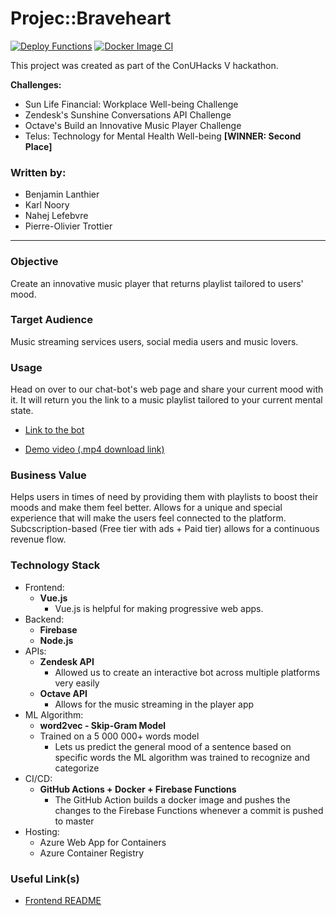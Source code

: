 # Projec::Braveheart

[![Deploy Functions](https://github.com/po-trottier/project-braveheart/workflows/Deploy%20Functions/badge.svg)](https://github.com/po-trottier/project-braveheart/actions)
[![Docker Image CI](https://github.com/po-trottier/project-braveheart/workflows/Docker%20Image%20CI/badge.svg)](https://github.com/po-trottier/project-braveheart/actions)

This project was created as part of the ConUHacks V hackathon.


**Challenges:**

-  Sun Life Financial: Workplace Well-being Challenge 
-  Zendesk's Sunshine Conversations API Challenge
-  Octave's Build an Innovative Music Player Challenge
-  Telus: Technology for Mental Health Well-being **[WINNER: Second Place]**

### Written by:

- Benjamin Lanthier
- Karl Noory 
- Nahej Lefebvre
- Pierre-Olivier Trottier

---

### Objective

Create an innovative music player that returns playlist tailored to users' mood.

### Target Audience 

Music streaming services users, social media users and music lovers.

### Usage

Head on over to our chat-bot's web page and share your current mood with it. It will return you the link to a music playlist tailored to your current mental state.

- [Link to the bot](https://m.me/105419994348348)

- [Demo video (.mp4 download link)](https://github.com/po-trottier/project-braveheart/raw/master/demo/demo.mp4)

### Business Value

Helps users in times of need by providing them with playlists to boost their moods and make them feel better. Allows for a unique and special experience that will make the users feel connected to the platform. Subcscription-based (Free tier with ads + Paid tier) allows for a continuous revenue flow.

### Technology Stack

- Frontend:
    - **Vue.js**
        - Vue.js is helpful for making progressive web apps.
- Backend:
    - **Firebase**
    - **Node.js**
- APIs:
    - **Zendesk API**
        - Allowed us to create an interactive bot across multiple platforms very easily
    - **Octave API**
        - Allows for the music streaming in the player app
- ML Algorithm:
    - **word2vec - Skip-Gram Model**
    - Trained on a 5 000 000+ words model
        - Lets us predict the general mood of a sentence based on specific words the ML algorithm was trained to recognize and categorize
- CI/CD:
    - **GitHub Actions + Docker + Firebase Functions**
        - The GitHub Action builds a docker image and pushes the changes to the Firebase Functions whenever a commit is pushed to master
- Hosting:
    - Azure Web App for Containers
    - Azure Container Registry

### Useful Link(s)

- [Frontend README](https://github.com/po-trottier/project-braveheart/blob/master/frontend/README.md)
